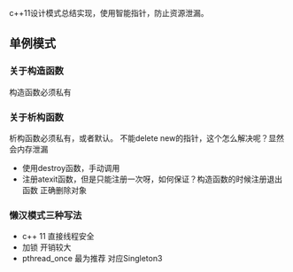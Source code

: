 c++11设计模式总结实现，使用智能指针，防止资源泄漏。

## 单例模式
### 关于构造函数
构造函数必须私有

### 关于析构函数
析构函数必须私有，或者默认。
不能delete new的指针，这个怎么解决呢？显然会内存泄漏
- 使用destroy函数，手动调用
- 注册atexit函数，但是只能注册一次呀，如何保证？构造函数的时候注册退出函数 正确删除对象

### 懒汉模式三种写法

- c++ 11 直接线程安全
- 加锁 开销较大
- pthread_once 最为推荐 对应Singleton3